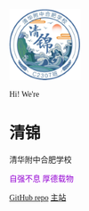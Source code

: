 <style media="screen, print">
        @font-face {
            font-family: "Unifont";
            src: url("/unifont-14.0.01.woff2");
        }

        body {font-family: "Unifont"}
    </style>
![logo](/images/Qingjin.png)

Hi!
We're
# 清锦
清华附中合肥学校
<p><font face="楷体" color="#9400D3">自强不息 厚德载物</font></p>

<a href="Https://github.com/C2307/C2307.github.io" target="_blank" rel="noopener">GitHub repo</a>
<a href="#/README">主站</a>
